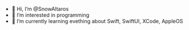 - 👋 Hi, I’m @SnowAltaros
- 👀 I’m interested in programming
- 🌱 I’m currently learning evething about Swift, SwiftUI, XCode, AppleOS

<!---
SnowAltaros/SnowAltaros is a ✨ special ✨ repository because its `README.md` (this file) appears on your GitHub profile.
You can click the Preview link to take a look at your changes.
--->
